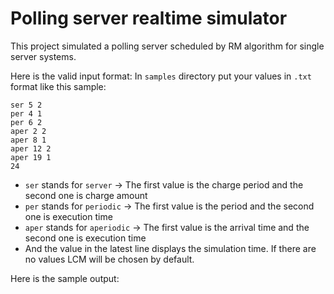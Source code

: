 # Polling server realtime simulator

This project simulated a polling server scheduled by RM algorithm for single server systems.

Here is the valid input format:
In `samples` directory put your values in `.txt` format like this sample:

```text
ser 5 2
per 4 1
per 6 2
aper 2 2
aper 8 1
aper 12 2
aper 19 1
24
```

- `ser` stands for `server` -> The first value is the charge period and the second one is charge amount
- `per` stands for `periodic` -> The first value is the period and the second one is execution time
- `aper` stands for `aperiodic` -> The first value is the arrival time and the second one is execution time
- And the value in the latest line displays the simulation time. If there are no values LCM will be chosen by default.

Here is the sample output: